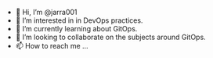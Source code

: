 - 👋 Hi, I’m @jarra001
- 👀 I’m interested in in DevOps practices. 
- 🌱 I’m currently learning about GitOps. 
- 💞️ I’m looking to collaborate on the subjects around GitOps. 
- 📫 How to reach me ...

<!---
jarra001/jarra001 is a ✨ special ✨ repository because its `README.md` (this file) appears on your GitHub profile.
You can click the Preview link to take a look at your changes.
--->
